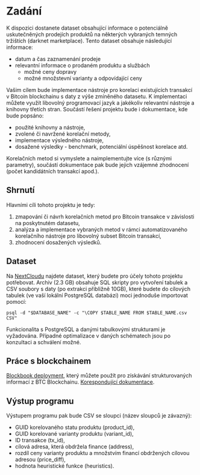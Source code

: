 # Zadání

K dispozici dostanete dataset obsahující informace o potenciálně uskutečněných prodejích produktů na některých vybraných temných tržištích (darknet marketplace). Tento dataset obsahuje následující informace:

* datum a čas zaznamenání prodeje
* relevantní informace o prodaném produktu a službách
	* možné ceny dopravy
	* možné množstevní varianty a odpovídající ceny

Vašim cílem bude implementace nástroje pro korelaci existujících transakcí v Bitcoin blockchainu s daty z výše zmíněného datasetu. K implementaci můžete využít libovolný programovací jazyk a jakékoliv relevantní nástroje a knihovny třetích stran. Součástí řešení projektu bude i dokumentace, kde bude popsáno:

* použité knihovny a nástroje,
* zvolené či navržené korelační metody,
* implementace výsledného nástroje,
* dosažené výsledky - benchmark, potenciální úspěšnost korelace atd.

Korelačních metod si vymyslete a naimplementujte více (s různými parametry), součástí dokumentace pak bude jejich vzájemné zhodnocení (počet kandidátních transakcí apod.). 

## Shrnutí

Hlavními cíli tohoto projektu je tedy:

1. zmapování či návrh korelačních metod pro Bitcoin transakce v závislosti na poskytnutém datasetu,
2. analýza a implementace vybraných metod v rámci automatizovaného korelačního nástroje pro libovolný subset Bitcoin transakcí,
3. zhodnocení dosažených výsledků.

## Dataset

Na [NextCloudu](https://nextcloud.fit.vutbr.cz/s/aLwnTJiLPEYpDaF) najdete dataset, který budete pro účely tohoto projektu potřebovat. Archiv (2.3 GB) obsahuje SQL skripty pro vytvoření tabulek a CSV soubory s daty (po extrakci přibližně 10GB), které budete do cílových tabulek (ve vaší lokální PostgreSQL databázi) moci jednoduše importovat pomocí:

`psql -d "$DATABASE_NAME" -c "\COPY $TABLE_NAME FROM $TABLE_NAME.csv CSV"`

Funkcionalita s PostgreSQL a danými tabulkovými strukturami je vyžadována. Případné optimalizace v daných schématech jsou po konzultaci a schválení možné.

## Práce s blockchainem

[Blockbook deployment](http://bazar.fit.vutbr.cz:3001/api/v2), který můžete použít pro získávání strukturovaných informací z BTC Blockchainu.
[Korespondující dokumentace](https://github.com/trezor/blockbook/blob/master/docs/api.md#api-v2).

## Výstup programu

Výstupem programu pak bude CSV se sloupci (název sloupců je závazný):

* GUID korelovaného statu produktu (product_id),
* GUID korelované varianty produktu (variant_id),
* ID transakce (tx_id),
* cílová adresa, která obdržela finance (address),
* rozdíl ceny varianty produktu a množstvím financí obdržených cílovou adresou (price_diff),
* hodnota heuristické funkce (heuristics).
